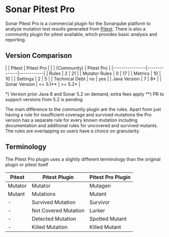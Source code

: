 Sonar Pitest Pro
===============

Sonar Pitest Pro is a commercial plugin for the Sonarqube platform to analyze mutation test results generated from
[Pitest](http://pitest.org). There is also a community plugin for pitest available, which provides basic analysis and
 reporting.
 
Version Comparison
------------------

|                |    Pitest    | Pitest Pro |
|                | (Community)  | Pitest Pro |
|----------------|--------------|------------|
| Rules          |     2        |     21     |
| Mutator Rules  |     0        |     17     |
| Metrics        |     10       |     10     |
| Settings       |     2        |     5      |
| Technical Debt |     no       |     yes    |
| Java Version   |     7        |     8*     |
| Sonar Version  |  <= 5.1**    |  >= 5.2*   |

*) Version prior Java 8 and Sonar 5.2 on demand, extra fees apply
**) PR to support versions from 5.2 is pending

The main difference to the community plugin are the rules. Apart from just having a rule for insufficient coverage
and survived mutations the Pro version has a separate rule for every known mutation including documentation and 
additional rules for uncovered and survived mutants. The rules are overlapping so users have a choice on granularity. 

Terminology
-----------

The Pitest Pro plugin uses a slightly different terminology than the original plugin or pitest itself

|  Pitest     | Pitest Plugin        | Pitest Pro Plugin |
|-------------|----------------------|-------------------|
| Mutator     | Mutator              | Mutagen           |
| Mutant      | Mutations            | Mutant            |
| -           | Survived Mutation    | Survivor          |
| -           | Not Covered Mutation | Lurker            |
| -           | Detected Mutation    | Spotted Mutant    |
| -           | Killed Mutation      | Killed Mutant     |

